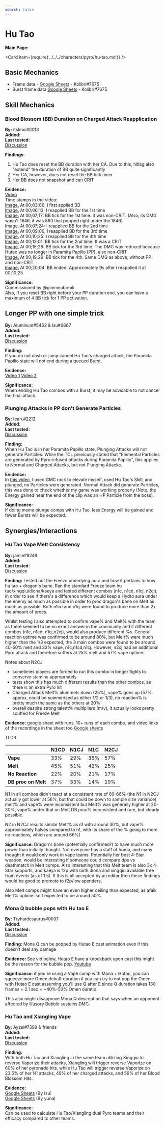 ```yaml
---
search: false
---
```


# Hu Tao

**Main Page:**

<Card item={require('../../../characters/pyro/hu-tao.md')} />

## Basic Mechanics

* Frame data - [Google Sheets](https://docs.google.com/spreadsheets/d/1KR_FMtupIbLEhWRGww2N2UKEJG3hy5mWJIez8S6EZ2w/edit?usp=sharing) - Kolibri\#7675
* Burst frame data [Google Sheets](https://docs.google.com/spreadsheets/d/1zCwdd6_KYFqMD4OQ_llGLdDshoZTu_1pmAMysxGDQvs/edit?usp=sharing) - Kolibri\#7675

## Skill Mechanics

### Blood Blossom \(BB\) Duration on Charged Attack Reapplication

**By:** itskhoi\#0013  
**Added:** <Version date="2021-05-29" />  
**Last tested:** <VersionHl date="2021-05-29" />  
[Discussion](https://tickets.deeznuts.moe/ticket-archive/attachments_839858127825403904_848324677281251348_transcript-hutao-blood-blossom-duration-on-charge-ATK-reapplication.html)

**Findings:**

1. Hu Tao does reset the BB duration with her CA. Due to this, hitlag also "extend" the duration of BB quite significantly
2. Her CA, however, does not reset the BB tick timer
3. Her BB does not snapshot and can CRIT

**Evidence:**  
[Video](https://youtu.be/yrNv3Ovxes4)  
Time stamps in the video:  
[Image.](https://i.imgur.com/c7DzOY8.jpg) At 00;03;06: I first applied BB  
[Image.](https://i.imgur.com/A02CDlE.jpg) At 00;06;13: I reapplied BB for the 1st time  
[Image.](https://i.imgur.com/4oywcDb.jpg) At 00;07;17: BB tick for the 1st time. It was non-CRIT. \(Also, its DMG wasn't 1846, it was 880 that popped right under the 1846\)  
[Image.](https://i.imgur.com/R4udWmE.jpg) At 00;07;24: I reapplied BB for the 2nd time  
[Image.](https://i.imgur.com/KBWABMa.jpg) At 00;09;06, I reapplied BB for the 3rd time  
[Image.](https://i.imgur.com/YEWeDRO.jpg) At 00;10;25: I reapplied BB for the 4th time  
[Image.](https://i.imgur.com/olENR8F.jpg) At 00;12;01: BB tick for the 2nd time. It was a CRIT  
[Image.](https://i.imgur.com/UNW3by4.jpg) At 00;15;28: BB tick for the 3rd time. The DMG was reduced because Hutao was no longer in Paramita Papilio \(PP\), also non-CRIT  
[Image.](https://i.imgur.com/njU9MXZ.jpg) At 00;19;29: BB tick for the 4th. Same DMG as above, without PP and non-CRIT  
[Image.](https://i.imgur.com/1k15rzd.jpg) At 00;20;04: BB ended. Approximately 9s after i reapplied it at 00;10;25

**Significance:**  
Commissioned by @gimmeabreak.  
Also, if you reset BB right before your PP duration end, you can have a maximum of 4 BB tick for 1 PP activation.

## Longer PP with one simple trick

**By:** Aluminum\#5462 & Isu\#6867  
**Added:** <Version date="2021-08-01" />  
**Last tested:** <VersionHl date="2021-08-01" />  
[Discussion](https://tickets.deeznuts.moe/ticket-archive/attachments_870511694156267581_871411510004559902_transcript-longer-pp-with-one-simple-trick.html)

**Finding:**  
If you do not dash or jump cancel Hu Tao's charged attack, the Paramita Papilio state will not end during a queued Burst.

**Evidence:**  
[Video 1](https://youtu.be/q-B5W7Tw4VA) [Video 2](https://www.youtube.com/watch?v=AQdeKmZ2vuY)

**Significance:**  
When ending Hu Tao combos with a Burst, it may be advisable to not cancel the final attack.

### Plunging Attacks in PP don't Generate Particles

**By:** Ieah.\#2212  
**Added:** <Version date="2022-02-24" />  
**Last tested:** <VersionHl date="2022-02-24" />  
[Discussion](https://tickets.deeznuts.moe/ticket-archive/attachments_945097851195777054_967849977265139732_transcript-plunge-attacks-in-pp-dont-generate-particles.html)

**Finding:**  
When Hu Tao is in her Paramita Papillo state, Plunging Attacks will not generate Particles. While the TCL previously stated that "Elemental Particles are generated by Pyro-infused attacks during Paramita Papilio", this applies to Normal and Charged Attacks, but not Plunging Attacks.

**Evidence:**  
In [this video](https://imgur.com/a/yCu3mub), I used GMC rock to elevate myself, used Hu Tao's Skill, and plunged, no Particles were generated. Normal Attack did generate Particles, this was done to check whether my game was working properly \(Note, the Energy gained near the end of the clip was an HP Particle from the boss\).

**Significance:**  
If doing meme plunge comps with Hu Tao, less Energy will be gained and fewer Bursts will be expected.

## Synergies/Interactions

### Hu Tao Vape Melt Consistency

**By:** jamie\#9248  
**Added:** <Version date="2021-05-25" />  
**Last tested:** <VersionHl date="2021-05-25" />  
[Discussion](https://tickets.deeznuts.moe/ticket-archive/attachments_835296118795534388_846695458117124096_transcript-hu-tao-vape-melt-consistency.html)

**Finding:** Tested out the Freeze underlying aura and how it pertains to how hu tao + dragon's bane. Ran the standard Freeze team hu tao/xingqiu/diona/kaeya and tested different combos \(n1c, n1cd, n1cj, n2cj\), in order to see if there's a difference which would keep a Hydro aura under the enemy as much as possible in order to proc dragon's bane on Melt as much as possible. Both n1cd and n1cj were found to produce more than 2x the amount of procs.

Whilst testing I also attempted to confirm vape% and Melt% with the team as there seemed to be no exact answer in the community and if different combos \(n1c, n1cd, n1cj,n2cj\), would also produce different %s. General reaction uptime was confirmed to be around 80%, but Melt% were much higher than the 1/3 expected, the 3 main combos were found to be around 40-50% melt and 33% vape, n1c,n1cd,n1cj. However, n2cj had an additional Pyro attack and therefore suffers at 25% melt and 57% vape uptime.

Notes about N2CJ

* sometimes players are forced to run this combo in longer fights to conserve stamina appropriately
* tests show this has much different results than the other combos, as there is an extra Pyro hit
* Charged Attack Melt% plummets down \(25%\), vape% goes up \(57% approx, could be summerised as either 1/2 or 1/3\), no reaction% is pretty much the same as the others at 20%
* overall despite strong talent% multipliers \(m/v\), it actually looks pretty scuffed for Freeze Melt

**Evidence:** google sheet with runs, 10+ runs of each combo, and video links of the recordings in the sheet too [Google sheets](https://docs.google.com/spreadsheets/d/1W3hYC1tQTwslTZ4YA-1EIHkanCjAve4FqaE1Zuprf-w/edit?usp=sharing)

TLDR

|                     | N1CD | N1CJ | N1C | N2CJ |
| :------------------ | :--- | :--- | :-- | :--- |
| **Vape**            | 33%  | 29%  | 36% | 57%  |
| **Melt**            | 45%  | 51%  | 42% | 25%  |
| **No Reaction**     | 22%  | 20%  | 21% | 17%  |
| **DB proc on Melt** | 37%  | 33%  | 14% | 19%  |

N1 in all combos didn't react at a consistent rate of 60-66% \(the N1 in N2CJ actually got lower at 56%, but that could be down to sample size variance\) melt% and vape% were inconsistent but Melt% was generally higher at 20-30%, vape% under that on Melt DB proc% inconsistent and rare, but clearly possible.

N2 in N2CJ results similar Melt% as n1 with around 30%, but vape% approximately halves compared to n1, with its share of the % going to more no reactions, which are around 66%\)

**Significance:** Dragon's bane \(potentially confirmed?\) to have much more power than initially thought. Not everyone has a staff of homa, and many thought it would only work in vape teams. Potentially her best 4-Star weapon, would be interesting if someone could compare dps vs deathmatch in Melt comps. Also interesting that this Melt team is also 3x 4-Star supports, and kaeya is f2p with both diona and xingqiu available free from events \(as of 1.5\). If this is all accepted by an editor then these findings would be good to promote to f2p/low spenders.

Also Melt comps might have an even higher ceiling than expected, as afaik Melt% uptime isn't expected to be around 50%.

### Mona Q bubble pops with Hu tao E

**By:** Tryhardosaurus\#0007  
**Added:** <Version date="2021-05-25" />  
**Last tested:** <VersionHl date="2021-05-25" />  
[Discussion](https://tickets.deeznuts.moe/ticket-archive/attachments_841629546008018955_846705904598777886_transcript-mona-q-bubble-pops-with-hutao-e-cast.html)

**Finding:** Mona Q can be popped by Hutao E cast animation even if this doesn’t deal any damage

**Evidence:** See vid below, Hutao E have a knockback upon cast this might be the reason for the bubble pop. [Youtube](https://youtu.be/tbSi0AzP0ew)

**Significance:** if you're using a Vape comp with Mona + Hutao, you can squeeze more Omen debuff duration if you can try to not pop the Omen with Hutao E cast assuming you'll use Q after E since Q duration takes 130 frames = 2.1 sec = ~40%-50% Omen duratio.

This also might disapprove Mona Q description that says when an opponent affected by Illusory Bubble sustains DMG.

### Hu Tao and Xiangling Vape

**By:** Ayzel#7399 & friends  
**Added:** <Version date="2021-06-26" />  
**Last tested:** <VersionHl date="2021-06-26" />  
[Discussion](https://tickets.deeznuts.moe/ticket-archive/attachments_845723930978418758_858187557295620126_transcript-hu-tao-xiangling-vape.html)

**Finding:**  
With both Hu Tao and Xiangling in the same team utilizing Xingqiu to reverse Vaporize their attacks, Xiangling will trigger reverse Vaporize on 60% of her pyronado hits, while Hu Tao will trigger reverse Vaporize on 23.5% of her N1 attacks, 49% of her charged attacks, and 59% of her Blood Blossom Hits.

**Evidence:**  
[Google Sheets](https://docs.google.com/spreadsheets/d/1VFR322mzCJSZssFdwu_2QxtgRT0ImcAFcOavEy7aIr4/edit?usp=sharing) (By Isu)  
[Google Sheets](https://docs.google.com/spreadsheets/d/1XvIuPWXsp5f_mJa8lbteBCq6-d-btYxkLBxGMS7YYTE/edit?usp=sharing) (By yuna)

**Significance:**  
Can be used to calculate Hu Tao/Xiangling dual Pyro teams and their efficacy compared to other teams.
